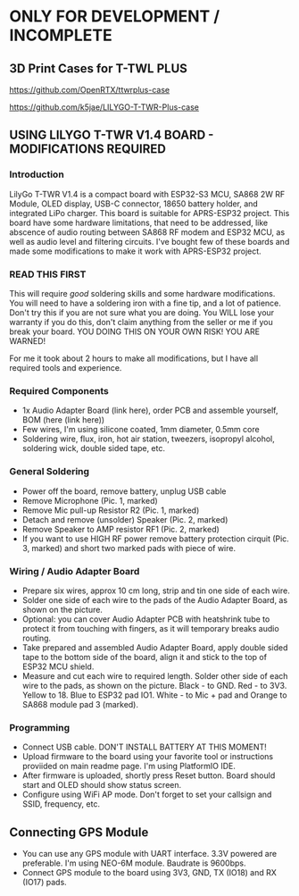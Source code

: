 # ONLY FOR DEVELOPMENT / INCOMPLETE

## 3D Print Cases for T-TWL PLUS
https://github.com/OpenRTX/ttwrplus-case

https://github.com/k5jae/LILYGO-T-TWR-Plus-case

## USING LILYGO T-TWR V1.4 BOARD - MODIFICATIONS REQUIRED
### Introduction
LilyGo T-TWR V1.4 is a compact board with ESP32-S3 MCU, SA868 2W RF Module, OLED display, USB-C connector, 18650 battery holder, and integrated LiPo charger.
This board is suitable for APRS-ESP32 project. This board have some hardware limitations, that need to be addressed, like abscence of audio routing between SA868 RF modem and ESP32 MCU, as well as audio level and filtering circuits.
I've bought few of these boards and made some modifications to make it work with APRS-ESP32 project.

### READ THIS FIRST
This will require *good* soldering skills and some hardware modifications.
You will need to have a soldering iron with a fine tip, and a lot of patience.
Don't try this if you are not sure what you are doing.
You WILL lose your warranty if you do this, don't claim anything from the seller or me if you break your board. YOU DOING THIS ON YOUR OWN RISK! YOU ARE WARNED!

For me it took about 2 hours to make all modifications, but I have all required tools and experience.

### Required Components
- 1x Audio Adapter Board (link here), order PCB and assemble yourself, BOM (here (link here))
- Few wires, I'm using silicone coated, 1mm diameter, 0.5mm core
- Soldering wire, flux, iron, hot air station, tweezers, isopropyl alcohol, soldering wick, double sided tape, etc.

### General Soldering
- Power off the board, remove battery, unplug USB cable
- Remove Microphone (Pic. 1, marked)
- Remove Mic pull-up Resistor R2 (Pic. 1, marked)
- Detach and remove (unsolder) Speaker (Pic. 2, marked)
- Remove Speaker to AMP resistor RF1 (Pic. 2, marked)
- If you want to use HIGH RF power remove battery protection cirquit (Pic. 3, marked) and short two marked pads with piece of wire.

### Wiring / Audio Adapter Board
- Prepare six wires, approx 10 cm long, strip and tin one side of each wire.
- Solder one side of each wire to the pads of the Audio Adapter Board, as shown on the picture.
- Optional: you can cover Audio Adapter PCB with heatshrink tube to protect it from touching with fingers, as it will temporary breaks audio routing.
- Take prepared and assembled Audio Adapter Board, apply double sided tape to the bottom side of the board, align it and stick to the top of ESP32 MCU shield.
- Measure and cut each wire to required length. Solder other side of each wire to the pads, as shown on the picture. Black - to GND. Red - to 3V3. Yellow to 18. Blue to ESP32 pad IO1. White - to Mic + pad and Orange to SA868 module pad 3 (marked).

### Programming
- Connect USB cable. DON'T INSTALL BATTERY AT THIS MOMENT!
- Upload firmware to the board using your favorite tool or instructions proviided on main readme page. I'm using PlatformIO IDE.
- After firmware is uploaded, shortly press Reset button. Board should start and OLED should show status screen.
- Configure using WiFi AP mode. Don't forget to set your callsign and SSID, frequency, etc.

## Connecting GPS Module
- You can use any GPS module with UART interface. 3.3V powered are preferable. I'm using NEO-6M module. Baudrate is 9600bps.
- Connect GPS module to the board using 3V3, GND, TX (IO18) and RX (IO17) pads.
